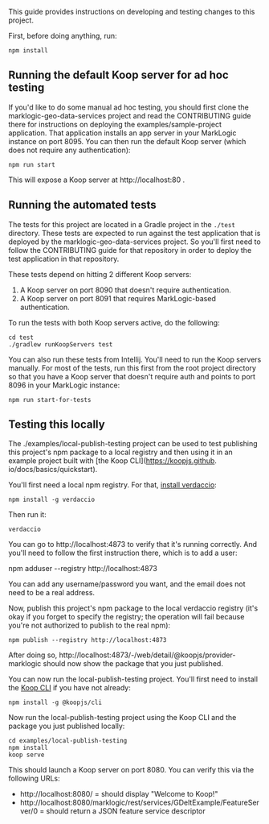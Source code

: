 This guide provides instructions on developing and testing changes to this project.

First, before doing anything, run:

    npm install

## Running the default Koop server for ad hoc testing

If you'd like to do some manual ad hoc testing, you should first clone the marklogic-geo-data-services project and read
the CONTRIBUTING guide there for instructions on deploying the examples/sample-project application. That application 
installs an app server in your MarkLogic instance on port 8095. You can then run the default Koop server (which does not 
require any authentication):

    npm run start

This will expose a Koop server at http://localhost:80 . 

## Running the automated tests

The tests for this project are located in a Gradle project in the `./test` directory. These tests are expected to run 
against the test application that is deployed by the marklogic-geo-data-services project. So you'll first need to 
follow the CONTRIBUTING guide for that repository in order to deploy the test application in that repository. 

These tests depend on hitting 2 different Koop servers:

1. A Koop server on port 8090 that doesn't require authentication.
2. A Koop server on port 8091 that requires MarkLogic-based authentication.

To run the tests with both Koop servers active, do the following:

    cd test
    ./gradlew runKoopServers test

You can also run these tests from Intellij. You'll need to run the Koop servers manually. For most of the tests, 
run this first from the root project directory so that you have a Koop server that doesn't require auth and points to 
port 8096 in your MarkLogic instance:

    npm run start-for-tests

## Testing this locally

The ./examples/local-publish-testing project can be used to test publishing this project's npm package to a local 
registry and then using it in an example project built with [the Koop CLI](https://koopjs.github.
io/docs/basics/quickstart). 

You'll first need a local npm registry. For that, [install verdaccio](https://verdaccio.org/):

    npm install -g verdaccio

Then run it:

    verdaccio

You can go to http://localhost:4873 to verify that it's running correctly. And you'll need to follow the first
instruction there, which is to add a user:

   npm adduser --registry http://localhost:4873

You can add any username/password you want, and the email does not need to be a real address.

Now, publish this project's npm package to the local verdaccio registry (it's okay if you forget to specify the 
registry; the operation will fail because you're not authorized to publish to the real npm):

    npm publish --registry http://localhost:4873

After doing so, http://localhost:4873/-/web/detail/@koopjs/provider-marklogic should now show the package that you just
published. 

You can now run the local-publish-testing project. You'll first need to install the 
[Koop CLI](https://koopjs.github.io/docs/basics/quickstart) if you have not already:

    npm install -g @koopjs/cli

Now run the local-publish-testing project using the Koop CLI and the package you just published locally:

    cd examples/local-publish-testing
    npm install
    koop serve

This should launch a Koop server on port 8080. You can verify this via the following URLs:

- http://localhost:8080/ = should display "Welcome to Koop!"
- http://localhost:8080/marklogic/rest/services/GDeltExample/FeatureServer/0 = should return a JSON feature service 
  descriptor


